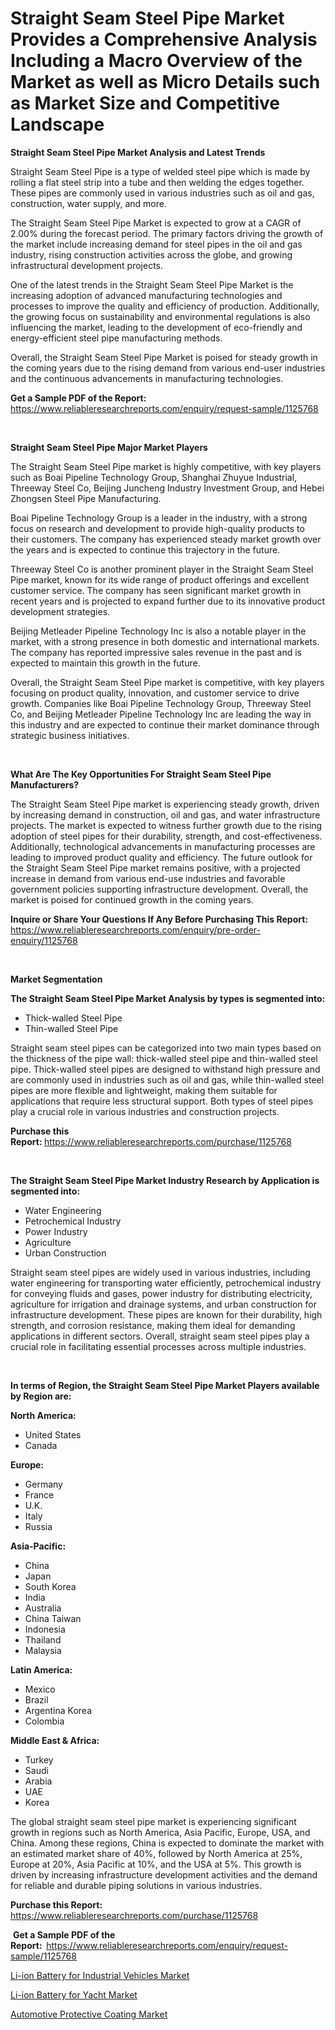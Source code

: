 <p><h1>Straight Seam Steel Pipe Market Provides a Comprehensive Analysis Including a Macro Overview of the Market as well as Micro Details such as Market Size and Competitive Landscape</h1></p><p><strong>Straight Seam Steel Pipe Market Analysis and Latest Trends</strong></p>
<p><p>Straight Seam Steel Pipe is a type of welded steel pipe which is made by rolling a flat steel strip into a tube and then welding the edges together. These pipes are commonly used in various industries such as oil and gas, construction, water supply, and more.</p><p>The Straight Seam Steel Pipe Market is expected to grow at a CAGR of 2.00% during the forecast period. The primary factors driving the growth of the market include increasing demand for steel pipes in the oil and gas industry, rising construction activities across the globe, and growing infrastructural development projects.</p><p>One of the latest trends in the Straight Seam Steel Pipe Market is the increasing adoption of advanced manufacturing technologies and processes to improve the quality and efficiency of production. Additionally, the growing focus on sustainability and environmental regulations is also influencing the market, leading to the development of eco-friendly and energy-efficient steel pipe manufacturing methods.</p><p>Overall, the Straight Seam Steel Pipe Market is poised for steady growth in the coming years due to the rising demand from various end-user industries and the continuous advancements in manufacturing technologies.</p></p>
<p><strong>Get a Sample PDF of the Report:&nbsp;</strong> <a href="https://www.reliableresearchreports.com/enquiry/request-sample/1125768">https://www.reliableresearchreports.com/enquiry/request-sample/1125768</a></p>
<p>&nbsp;</p>
<p><strong>Straight Seam Steel Pipe Major Market Players</strong></p>
<p><p>The Straight Seam Steel Pipe market is highly competitive, with key players such as Boai Pipeline Technology Group, Shanghai Zhuyue Industrial, Threeway Steel Co, Beijing Juncheng Industry Investment Group, and Hebei Zhongsen Steel Pipe Manufacturing.</p><p>Boai Pipeline Technology Group is a leader in the industry, with a strong focus on research and development to provide high-quality products to their customers. The company has experienced steady market growth over the years and is expected to continue this trajectory in the future.</p><p>Threeway Steel Co is another prominent player in the Straight Seam Steel Pipe market, known for its wide range of product offerings and excellent customer service. The company has seen significant market growth in recent years and is projected to expand further due to its innovative product development strategies.</p><p>Beijing Metleader Pipeline Technology Inc is also a notable player in the market, with a strong presence in both domestic and international markets. The company has reported impressive sales revenue in the past and is expected to maintain this growth in the future.</p><p>Overall, the Straight Seam Steel Pipe market is competitive, with key players focusing on product quality, innovation, and customer service to drive growth. Companies like Boai Pipeline Technology Group, Threeway Steel Co, and Beijing Metleader Pipeline Technology Inc are leading the way in this industry and are expected to continue their market dominance through strategic business initiatives.</p></p>
<p>&nbsp;</p>
<p><strong>What Are The Key Opportunities For Straight Seam Steel Pipe Manufacturers?</strong></p>
<p><p>The Straight Seam Steel Pipe market is experiencing steady growth, driven by increasing demand in construction, oil and gas, and water infrastructure projects. The market is expected to witness further growth due to the rising adoption of steel pipes for their durability, strength, and cost-effectiveness. Additionally, technological advancements in manufacturing processes are leading to improved product quality and efficiency. The future outlook for the Straight Seam Steel Pipe market remains positive, with a projected increase in demand from various end-use industries and favorable government policies supporting infrastructure development. Overall, the market is poised for continued growth in the coming years.</p></p>
<p><strong>Inquire or Share Your Questions If Any Before Purchasing This Report:</strong> <a href="https://www.reliableresearchreports.com/enquiry/pre-order-enquiry/1125768">https://www.reliableresearchreports.com/enquiry/pre-order-enquiry/1125768</a></p>
<p>&nbsp;</p>
<p><strong>Market Segmentation</strong></p>
<p><strong>The Straight Seam Steel Pipe Market Analysis by types is segmented into:</strong></p>
<p><ul><li>Thick-walled Steel Pipe</li><li>Thin-walled Steel Pipe</li></ul></p>
<p><p>Straight seam steel pipes can be categorized into two main types based on the thickness of the pipe wall: thick-walled steel pipe and thin-walled steel pipe. Thick-walled steel pipes are designed to withstand high pressure and are commonly used in industries such as oil and gas, while thin-walled steel pipes are more flexible and lightweight, making them suitable for applications that require less structural support. Both types of steel pipes play a crucial role in various industries and construction projects.</p></p>
<p><strong>Purchase this Report:&nbsp;</strong><a href="https://www.reliableresearchreports.com/purchase/1125768">https://www.reliableresearchreports.com/purchase/1125768</a></p>
<p>&nbsp;</p>
<p><strong>The Straight Seam Steel Pipe Market Industry Research by Application is segmented into:</strong></p>
<p><ul><li>Water Engineering</li><li>Petrochemical Industry</li><li>Power Industry</li><li>Agriculture</li><li>Urban Construction</li></ul></p>
<p><p>Straight seam steel pipes are widely used in various industries, including water engineering for transporting water efficiently, petrochemical industry for conveying fluids and gases, power industry for distributing electricity, agriculture for irrigation and drainage systems, and urban construction for infrastructure development. These pipes are known for their durability, high strength, and corrosion resistance, making them ideal for demanding applications in different sectors. Overall, straight seam steel pipes play a crucial role in facilitating essential processes across multiple industries.</p></p>
<p>&nbsp;</p>
<p><strong>In terms of Region, the Straight Seam Steel Pipe Market Players available by Region are:</strong></p>
<p>
    <p> <strong> North America: </strong>
        <ul>
            <li>United States</li>
            <li>Canada</li>
        </ul>
        </p> 
    <p> <strong> Europe: </strong>
        <ul>
            <li>Germany</li>
            <li>France</li>
            <li>U.K.</li>
            <li>Italy</li>
            <li>Russia</li>
        </ul>
        </p> 
    <p> <strong> Asia-Pacific: </strong>
        <ul>
            <li>China</li>
            <li>Japan</li>
            <li>South Korea</li>
            <li>India</li>
            <li>Australia</li>
            <li>China Taiwan</li>
            <li>Indonesia</li>
            <li>Thailand</li>
            <li>Malaysia</li>
        </ul>
        </p> 
    <p> <strong> Latin America: </strong>
        <ul>
            <li>Mexico</li>
            <li>Brazil</li>
            <li>Argentina Korea</li>
            <li>Colombia</li>
        </ul>
        </p> 
    <p> <strong> Middle East & Africa: </strong>
        <ul>
            <li>Turkey</li>
            <li>Saudi</li>
            <li>Arabia</li>
            <li>UAE</li>
            <li>Korea</li>
        </ul>
    </p>
    </p>
<p><p>The global straight seam steel pipe market is experiencing significant growth in regions such as North America, Asia Pacific, Europe, USA, and China. Among these regions, China is expected to dominate the market with an estimated market share of 40%, followed by North America at 25%, Europe at 20%, Asia Pacific at 10%, and the USA at 5%. This growth is driven by increasing infrastructure development activities and the demand for reliable and durable piping solutions in various industries.</p></p>
<p><strong>Purchase this Report: </strong><a href="https://www.reliableresearchreports.com/purchase/1125768">https://www.reliableresearchreports.com/purchase/1125768</a></p>
<p>&nbsp;<strong>Get a Sample PDF of the Report:&nbsp;&nbsp;</strong><a href="https://www.reliableresearchreports.com/enquiry/request-sample/1125768">https://www.reliableresearchreports.com/enquiry/request-sample/1125768</a></p>
<p><strong></strong></p>
<p><p><a href="https://view.publitas.com/reportprime-1/li-ion-battery-for-industrial-vehicles-market-size-global-industry-overview-market-segmentation-and-forecast-2023-to-2030/">Li-ion Battery for Industrial Vehicles Market</a></p><p><a href="https://view.publitas.com/reportprime-1/li-ion-battery-for-yacht-market-offer-valuable-insights-into-market-size-market-share-market-trends-and-projections-spanning-from-2023-to-2030/">Li-ion Battery for Yacht Market</a></p><p><a href="https://view.publitas.com/reportprime-1/decoding-the-automotive-protective-coating-market-a-deep-dive-into-the-latest-market-trends-market-segmentation-and-competitive-analysis/">Automotive Protective Coating Market</a></p></p>